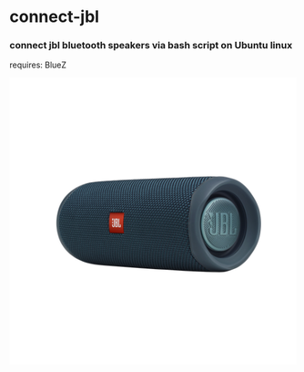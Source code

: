 # connect-jbl

### connect jbl bluetooth speakers via bash script on Ubuntu linux

requires: BlueZ

![Alt text](https://github.com/pat-jpnk/connect-jbl/blob/main/JBL_Flip5_Product%20Photo_Side_OceanBlue-1605x1605-DS3.png)

